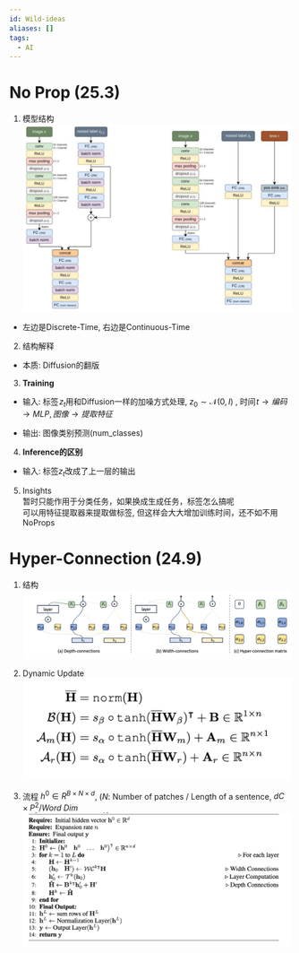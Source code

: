```yaml
---
id: Wild-ideas
aliases: []
tags:
  - AI
---
```


# No Prop (25.3)

1. 模型结构  
![](imgs/paste-2cb8c509668fc91c6424f94566ee3c2c3a0bf2da.png)  

- 左边是Discrete-Time, 右边是Continuous-Time  

2. 结构解释  

- 本质: Diffusion的翻版  

3. **Training**  
- 输入: 标签 $z_t$用和Diffusion一样的加噪方式处理, $z_0 \sim \mathcal N(0, I)$ , 时间 $t\rightarrow 编码 \rightarrow  MLP, 图像 \rightarrow 提取特征$  

- 输出: 图像类别预测(num_classes)  

4. **Inference的区别**  

- 输入: 标签$z_t$改成了上一层的输出  

5. Insights  
    暂时只能作用于分类任务，如果换成生成任务，标签怎么搞呢  
    可以用特征提取器来提取做标签, 但这样会大大增加训练时间，还不如不用NoProps  

# Hyper-Connection (24.9)

1. 结构  
![](imgs/paste-5d560769bdf325e0bb96c3027c7b2c305ef71c2d.jpg)  
    
2. Dynamic Update
![](imgs/paste-ef6f473f7ce5726ae33844f56ea7f986bec274f0.jpg)  
    
3. 流程 $h^0 \in R^{B \times N \times d}$, ($N$: Number of patches / Length of a sentence, $dC \times P^2 / Word \ Dim$
![](imgs/paste-c4068e7b238cdc090a5506f9a384ee4b1a8dc9ce.jpg)
